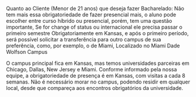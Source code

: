Quanto ao Cliente (Menor de 21 anos) que deseja fazer Bacharelado:
Não tem mais essa obrigatoriedade de fazer presencial mais, o aluno pode escolher entre curso híbrido ou presencial, porém, tem uma questão importante, Se for change of status ou internacional ele precisa passar o primeiro semestre Obrigatoriamente em Kansas, e após o primeiro período, será possível solicitar a transferência para outro campus de sua preferência, como, por exemplo, o de Miami, Localizado no Miami Dade Wolfson Campus

O campus principal fica em Kansas, mas temos universidades parceiras em Chicago, Dallas, New Jersey e Miami. Conforme informado pela nossa equipe, a obrigatoriedade de presença é em Kansas, com visitas a cada 8 semanas. Não é necessário morar no campus, podendo residir em qualquer local, desde que compareça aos encontros obrigatórios da universidade.

